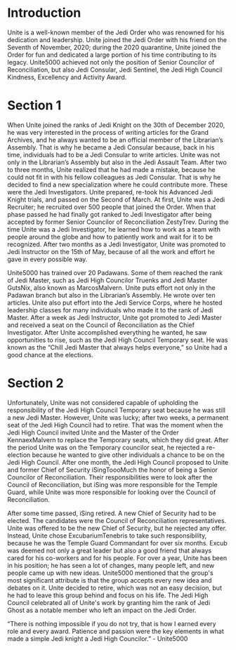 # Introduction

Unite is a well-known member of the Jedi Order who was renowned for his dedication and leadership.
Unite joined the Jedi Order with his friend on the Seventh of November, 2020; during the 2020 quarantine, Unite joined the Order for fun and dedicated a large portion of his time contributing to its legacy.
Unite5000 achieved not only the position of Senior Councilor of Reconciliation, but also Jedi Consular, Jedi Sentinel, the Jedi High Council Kindness, Excellency and Activity Award.

# Section 1

When Unite joined the ranks of Jedi Knight on the 30th of December 2020, he was very interested in the process of writing articles for the Grand Archives, and he always wanted to be an official member of the Librarian’s Assembly.
That is why he became a Jedi Consular because, back in his time, individuals had to be a Jedi Consular to write articles.
Unite was not only in the Librarian’s Assembly but also in the Jedi Assault Team.
After two to three months, Unite realized that he had made a mistake, because he could not fit in with his fellow colleagues as Jedi Consular.
That is why he decided to find a new specialization where he could contribute more.
These were the Jedi Investigators.
Unite prepared, re-took his Advanced Jedi Knight trials, and passed on the Second of March.
At first, Unite was a Jedi Recruiter; he recruited over 500 people that joined the Order.
When that phase passed he had finally got ranked to Jedi Investigator after being accepted by former Senior Councilor of Reconciliation ZestyTrev.
During the time Unite was a Jedi Investigator, he learned how to work as a team with people around the globe and how to patiently work and wait for it to be recognized.
After two months as a Jedi Investigator, Unite was promoted to Jedi Instructor on the 15th of May, because of all the work and effort he gave in every possible way.

Unite5000 has trained over 20 Padawans.
Some of them reached the rank of Jedi Master, such as Jedi High Councilor Truenks and Jedi Master GutsNix, also known as MarcosMalvern.
Unite puts effort not only in the Padawan branch but also in the Librarian’s Assembly.
He wrote over ten articles.
Unite also put effort into the Jedi Service Corps, where he hosted leadership classes for many individuals who made it to the rank of Jedi Master.
After a week as Jedi Instructor, Unite got promoted to Jedi Master and received a seat on the Council of Reconciliation as the Chief Investigator.
After Unite accomplished everything he wanted, he saw opportunities to rise, such as the Jedi High Council Temporary seat.
He was known as the “Chill Jedi Master that always helps everyone,” so Unite had a good chance at the elections.

# Section 2

Unfortunately, Unite was not considered capable of upholding the responsibility of the Jedi High Council Temporary seat because he was still a new Jedi Master.
However, Unite was lucky; after two weeks, a permanent seat of the Jedi High Council had to retire.
That was the moment when the Jedi High Council invited Unite and the Master of the Order KennaexMalvern to replace the Temporary seats, which they did great.
After the period Unite was on the Temporary councilor seat, he rejected a re-election because he wanted to give other individuals a chance to be on the Jedi High Council.
After one month,  the Jedi High Council proposed to Unite and former Chief of Security iSingToooMuch the honor of being a Senior Councilor of Reconciliation.
Their responsibilities were to look after the Council of Reconciliation, but iSing was more responsible for the Temple Guard, while Unite was more responsible for looking over the Council of Reconciliation.

After some time passed, iSing retired.
A new Chief of Security had to be elected.
The candidates were the Council of Reconciliation representatives.
Unite was offered to be the new Chief of Security, but he rejected any offer.
Instead, Unite chose ExcubariumTenebris to take such responsibility, because he was the Temple Guard Commandant for over six months.
Excub was deemed not only a great leader but also a good friend that always cared for his co-workers and for his people.
For over a year, Unite has been in his position; he has seen a lot of changes, many people left, and new people came up with new ideas.
Unite5000 mentioned that the group's most significant attribute is that the group accepts every new idea and debates on it.
Unite decided to retire, which was not an easy decision, but he had to leave this group behind and focus on his life.
The Jedi High Council celebrated all of Unite's work by granting him the rank of Jedi Ghost as a notable member who left an impact on the Jedi Order.

“There is nothing impossible if you do not try, that is how I earned every role and every award.
Patience and passion were the key elements in what made a simple Jedi knight a Jedi High Councilor.” - Unite5000
